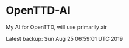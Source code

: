 # OpenTTD-AI
My AI for OpenTTD, will use primarily air

Latest backup: Sun Aug 25 06:59:01 UTC 2019
